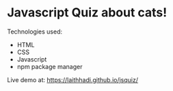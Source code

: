 # Javascript Quiz about cats!

Technologies used:

- HTML
- CSS
- Javascript
- npm package manager

Live demo at: https://laithhadi.github.io/jsquiz/

